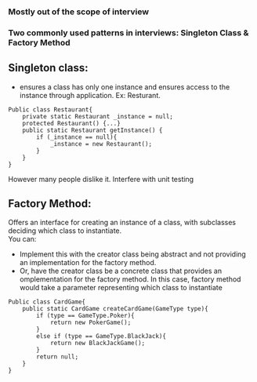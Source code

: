 ### Mostly out of the scope of interview
### Two commonly used patterns in interviews: Singleton Class & Factory Method

## Singleton class:
- ensures a class has only one instance and ensures access to the instance through application. Ex: Resturant.
```
Public class Restaurant{
    private static Restaurant _instance = null;
    protected Restaurant() {...}
    public static Restaurant getInstance() {
        if (_instance == null){
            _instance = new Restaurant();
        }
    }
}
```
However many people dislike it. Interfere with unit testing

## Factory Method:
Offers an interface for creating an instance of a class, with subclasses deciding which class to instantiate.\
You can:
- Implement this with the creator class being abstract and not providing an implementation for the factory method.
- Or, have the creator class be a concrete class that provides an omplementation for the factory method. In this case, factory method would take a parameter representing which class to instantiate
```
Public class CardGame{
    public static CardGame createCardGame(GameType type){
        if (type == GameType.Poker){
            return new PokerGame();
        }
        else if (type == GameType.BlackJack){
            return new BlackJackGame();
        }
        return null;
    }
}